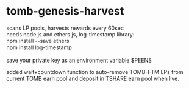 # tomb-genesis-harvest

scans LP pools, harvests rewards every 60sec<br>
needs node.js and ethers.js, log-timestamp library:<br>
npm install --save ethers<br>
npm install log-timestamp<br>
<br>
save your private key as an environment variable $PEENS


added wait+countdown function to auto-remove TOMB-FTM LPs from current TOMB earn pool and deposit in TSHARE earn pool when live.
